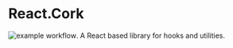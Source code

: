 # React.Cork
![example workflow](https://github.com/hjrdave/React.Cork/actions/workflows/npm-publish.yml/badge.svg). 
A React based library for hooks and utilities.
